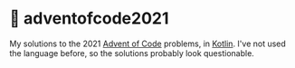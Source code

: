 # 🎄 adventofcode2021

My solutions to the 2021 [Advent of Code][aoc] problems, in [Kotlin][kotlin]. I've not used the language before, so the solutions probably look questionable.


[aoc]: https://adventofcode.com
[docs]: https://kotlinlang.org/docs/home.html
[kotlin]: https://kotlinlang.org/
